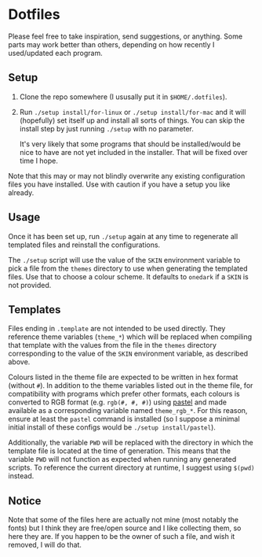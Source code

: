 # Dotfiles

Please feel free to take inspiration, send suggestions, or anything. Some parts may work
better than others, depending on how recently I used/updated each program.

## Setup

1.  Clone the repo somewhere (I ususally put it in `$HOME/.dotfiles`).
2.  Run `./setup install/for-linux` or `./setup install/for-mac` and it will (hopefully) set
    itself up and install all sorts of things. You can skip the install step
    by just running `./setup` with no parameter.

    It's very likely that some programs that should be installed/would be
    nice to have are not yet included in the installer. That will be fixed
    over time I hope.

Note that this may or may not blindly overwrite any existing configuration files you
have installed. Use with caution if you have a setup you like already.

## Usage

Once it has been set up, run `./setup` again at any time to regenerate all templated
files and reinstall the configurations.

The `./setup` script will use the value of the `SKIN` environment variable to pick
a file from the `themes` directory to use when generating the templated files. Use
that to choose a colour scheme. It defaults to `onedark` if a `SKIN` is not provided.

## Templates

Files ending in `.template` are not intended to be used directly. They reference theme
variables (`theme_*`) which will be replaced when compiling that template with the
values from the file in the `themes` directory corresponding to the value of the `SKIN`
environment variable, as described above.

Colours listed in the theme file are expected to be written in hex format (without `#`).
In addition to the theme variables listed out in the theme file, for compatibility with
programs which prefer other formats, each colours is converted to RGB format
(e.g. `rgb(#, #, #)`) using [pastel][] and made available as a corresponding variable
named `theme_rgb_*`. For this reason, ensure at least the `pastel` command is installed
(so I suppose a minimal initial install of these configs would be `./setup install/pastel`).

[pastel]: https://github.com/sharkdp/pastel

Additionally, the variable `PWD` will be replaced with the directory in which the
template file is located at the time of generation. This means that the variable `PWD`
will not function as expected when running any generated scripts. To reference the
current directory at runtime, I suggest using `$(pwd)` instead.

## Notice

Note that some of the files here are actually not mine (most notably the fonts)
but I think they are free/open source and I like collecting them, so here they are.
If you happen to be the owner of such a file, and wish it removed, I will do that.
